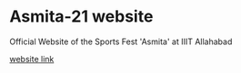 # Asmita-21 website
Official Website of the Sports Fest 'Asmita' at IIIT Allahabad

[website link](https://asmitaiiita.github.io/asmita-2021-website)
